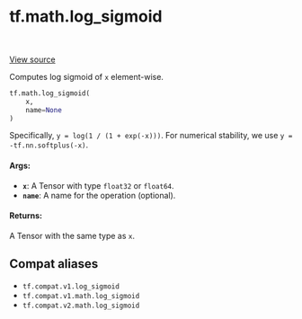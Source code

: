 <div itemscope itemtype="http://developers.google.com/ReferenceObject">
<meta itemprop="name" content="tf.math.log_sigmoid" />
<meta itemprop="path" content="Stable" />
</div>

# tf.math.log_sigmoid

<!-- Insert buttons and diff -->

<table class="tfo-notebook-buttons tfo-api" align="left">
</table>

<a target="_blank" href="/code/stable/tensorflow/python/ops/math_ops.py">View source</a>



Computes log sigmoid of `x` element-wise.

``` python
tf.math.log_sigmoid(
    x,
    name=None
)
```



<!-- Placeholder for "Used in" -->

Specifically, `y = log(1 / (1 + exp(-x)))`.  For numerical stability,
we use `y = -tf.nn.softplus(-x)`.

#### Args:


* <b>`x`</b>: A Tensor with type `float32` or `float64`.
* <b>`name`</b>: A name for the operation (optional).


#### Returns:

A Tensor with the same type as `x`.


## Compat aliases

* `tf.compat.v1.log_sigmoid`
* `tf.compat.v1.math.log_sigmoid`
* `tf.compat.v2.math.log_sigmoid`

